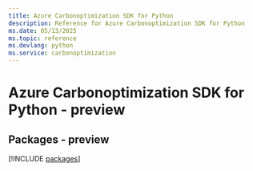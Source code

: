 ```yaml
---
title: Azure Carbonoptimization SDK for Python
description: Reference for Azure Carbonoptimization SDK for Python
ms.date: 05/13/2025
ms.topic: reference
ms.devlang: python
ms.service: carbonoptimization
---
```

# Azure Carbonoptimization SDK for Python - preview
## Packages - preview
[!INCLUDE [packages](carbonoptimization-index.md)]